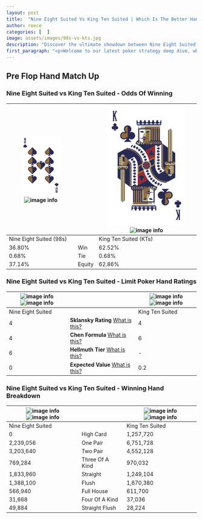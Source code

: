 ```yaml
---
layout: post
title:  "Nine Eight Suited Vs King Ten Suited | Which Is The Better Hand In Poker? A Complete Guide"
author: reece
categories: [  ]
image: assets/images/98s-vs-kts.jpg
description: "Discover the ultimate showdown between Nine Eight Suited and King Ten Suited in poker! Uncover the odds, strategies, and scenarios where one hand triumphs over the other. Get ready to up your poker game with this thrilling analysis."
first_paragraph: "<p>Welcome to our latest poker strategy deep dive, where we're pitting two distinct hands against each other in a high-stakes showdown: Nine Eight Suited vs King Ten Suited.</p><p>In the dynamic world of poker, every decision counts, and knowing which hand holds the upper hand is key to your success at the table.</p><p>In this article, we'll dissect these two hands, explore the scenarios where one dominates the other, and equip you with the knowledge to make strategic choices that can tip the odds in your favor.</p><p>Get ready to unravel the intriguing dynamics of these poker hands and elevate your game to new heights.</p>"
---
```




[comment]: # (sp0)

## Pre Flop Hand Match Up

<div class="table hand-ratings" markdown="1"> 



### Nine Eight Suited vs King Ten Suited - Odds Of Winning


    
| ![image info](assets/images/hand1/9.png) ![image info](assets/images/hand1/8s.png) |  | ![image info](assets/images/hand2/K.png) ![image info](assets/images/hand2/Ts.png) |
| -------- | -------- | -------- |
| Nine Eight Suited (98s) |  | King Ten Suited (KTs) |
| 36.80% | Win | 62.52% |
| 0.68% | Tie | 0.68% |
| 37.14% | Equity | 62.86% |




[comment]: # (sp1)



### Nine Eight Suited vs King Ten Suited - Limit Poker Hand Ratings


    
| ![image info](https://www.riverpairs.com/assets/images/hand1/9.png) ![image info](https://www.riverpairs.com/assets/images/hand1/8s.png) |  | ![image info](https://www.riverpairs.com/assets/images/hand2/K.png) ![image info](https://www.riverpairs.com/assets/images/hand2/Ts.png) |
| -------- | -------- | -------- |
| Nine Eight Suited |  | King Ten Suited |
| 4 | **Sklansky Rating** [What is this?](/sklansky-rating-explained) | 4 |
| 4 | **Chen Formula** [What is this?](/chen-formula-explained) | 6 |
| 6 | **Hellmuth Tier** [What is this?](/Hellmuth-tier-explained) | - |
| 0 | **Expected Value** [What is this?](/expected-value-explained) | 0.2 |




[comment]: # (sp2)



### Nine Eight Suited vs King Ten Suited - Winning Hand Breakdown


    
| ![image info](https://www.riverpairs.com/assets/images/hand1/9.png) ![image info](https://www.riverpairs.com/assets/images/hand1/8s.png) |  | ![image info](https://www.riverpairs.com/assets/images/hand2/K.png) ![image info](https://www.riverpairs.com/assets/images/hand2/Ts.png) |
| -------- | -------- | -------- |
| Nine Eight Suited |  | King Ten Suited |
| 0 | High Card | 1,257,720 |
| 2,239,056 | One Pair | 6,751,728 |
| 3,203,640 | Two Pair | 4,552,128 |
| 769,284 | Three Of A Kind | 970,032 |
| 1,833,960 | Straight | 1,249,104 |
| 1,388,100 | Flush | 1,670,380 |
| 566,940 | Full House | 611,700 |
| 31,668 | Four Of A Kind | 37,036 |
| 49,884 | Straight Flush | 28,224 |




[comment]: # (sp3)



</div>

[comment]: # (sp4)



[comment]: # (sp5)

